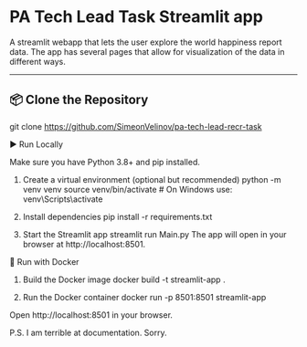 # PA Tech Lead Task Streamlit app

A streamlit webapp that lets the user explore the world happiness report data.
The app has several pages that allow for visualization of the data in different ways.

---

## 📦 Clone the Repository
git clone https://github.com/SimeonVelinov/pa-tech-lead-recr-task

▶️ Run Locally

Make sure you have Python 3.8+ and pip installed.
1. Create a virtual environment (optional but recommended)
python -m venv venv
source venv/bin/activate  # On Windows use: venv\Scripts\activate

2. Install dependencies
pip install -r requirements.txt

3. Start the Streamlit app
streamlit run Main.py
The app will open in your browser at http://localhost:8501.

🐳 Run with Docker
1. Build the Docker image
docker build -t streamlit-app .

2. Run the Docker container
docker run -p 8501:8501 streamlit-app

Open http://localhost:8501 in your browser.

P.S. I am terrible at documentation. Sorry.
